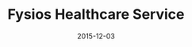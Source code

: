---
layout: post
title: Fysios Healthcare Service
date: 2015-12-03
duration: 2015.11 - 2015.12
image: /images/projects/fysios.jpg
link: https://www.fysios.fi
description: Fysios is a healthcare service for all the support and matters relating to physical activity in the body for more than 200 professional help.I participated the development of Fysios CMS which was built on Craft CMS and integrated with Knockout.js and Foundation on the client-side. 
categories: [project]
tags: [project]
--- 